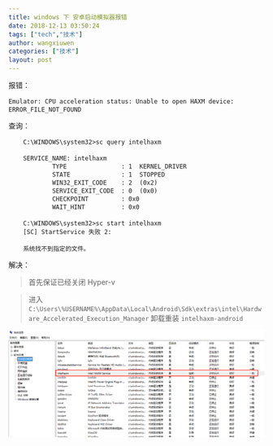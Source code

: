 ```yaml
---
title: windows 下 安卓启动模拟器报错
date: 2018-12-13 03:50:24
tags: ["tech","技术"]
author: wangxiuwen
categories: ["技术"]
layout: post
---
```


报错：

```
Emulator: CPU acceleration status: Unable to open HAXM device: ERROR_FILE_NOT_FOUND

```

查询：

```
	C:\WINDOWS\system32>sc query intelhaxm

	SERVICE_NAME: intelhaxm
			TYPE               : 1  KERNEL_DRIVER
			STATE              : 1  STOPPED
			WIN32_EXIT_CODE    : 2  (0x2)
			SERVICE_EXIT_CODE  : 0  (0x0)
			CHECKPOINT         : 0x0
			WAIT_HINT          : 0x0
	
	C:\WINDOWS\system32>sc start intelhaxm
	[SC] StartService 失败 2:
	
	系统找不到指定的文件。
```

解决：

>首先保证已经关闭 Hyper-v
	
>进入 `C:\Users\%USERNAME%\AppData\Local\Android\Sdk\extras\intel\Hardware_Accelerated_Execution_Manager`
卸载重装 `intelhaxm-android`


![image.png](/images/49f930d516615f38b7a1fcbf70266441.png)